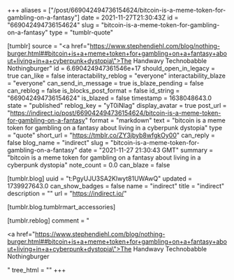 +++
aliases = ["/post/669042494736154624/bitcoin-is-a-meme-token-for-gambling-on-a-fantasy"]
date = 2021-11-27T21:30:43Z
id = "669042494736154624"
slug = "bitcoin-is-a-meme-token-for-gambling-on-a-fantasy"
type = "tumblr-quote"

[tumblr]
source = "<a href=\"https://www.stephendiehl.com/blog/nothing-burger.html##bitcoin+is+a+meme+token+for+gambling+on+a+fantasy+about+living+in+a+cyberpunk+dystopia\">The Handwavy Technobabble Nothingburger</a>"
id = 6.690424947361546e+17
should_open_in_legacy = true
can_like = false
interactability_reblog = "everyone"
interactability_blaze = "everyone"
can_send_in_message = true
is_blaze_pending = false
can_reblog = false
is_blocks_post_format = false
id_string = "669042494736154624"
is_blazed = false
timestamp = 1638048643.0
state = "published"
reblog_key = "yT0iNlag"
display_avatar = true
post_url = "https://indirect.io/post/669042494736154624/bitcoin-is-a-meme-token-for-gambling-on-a-fantasy"
format = "markdown"
text = "bitcoin is a meme token for gambling on a fantasy about living in a cyberpunk dystopia"
type = "quote"
short_url = "https://tmblr.co/ZY3jbyb8wfgkOy00"
can_reply = false
blog_name = "indirect"
slug = "bitcoin-is-a-meme-token-for-gambling-on-a-fantasy"
date = "2021-11-27 21:30:43 GMT"
summary = "bitcoin is a meme token for gambling on a fantasy about living in a cyberpunk dystopia"
note_count = 0.0
can_blaze = false

[tumblr.blog]
uuid = "t:PgyUJU3SA2Klwyt81UWAwQ"
updated = 1739927643.0
can_show_badges = false
name = "indirect"
title = "indirect"
description = ""
url = "https://indirect.io/"

[tumblr.blog.tumblrmart_accessories]

[tumblr.reblog]
comment = "<p><a href=\"https://www.stephendiehl.com/blog/nothing-burger.html##bitcoin+is+a+meme+token+for+gambling+on+a+fantasy+about+living+in+a+cyberpunk+dystopia\">The Handwavy Technobabble Nothingburger</a></p>"
tree_html = ""
+++
